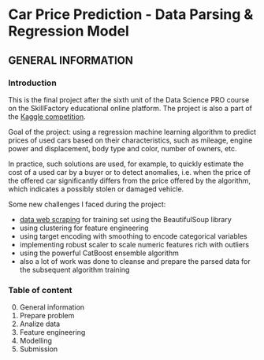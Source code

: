 # Car Price Prediction - Data Parsing & Regression Model

## GENERAL INFORMATION

### Introduction

This is the final project after the sixth unit of the Data Science PRO course on the SkillFactory educational online platform. The project is also a part of the [Kaggle competition](https://www.kaggle.com/c/sf-dst-car-price-prediction/overview).

Goal of the project: using a regression machine learning algorithm to predict prices of used cars based on their characteristics, such as mileage, engine power and displacement, body type and color, number of owners, etc.

In practice, such solutions are used, for example, to quickly estimate the cost of a used car by a buyer or to detect anomalies, i.e. when the price of the offered car significantly differs from the price offered by the algorithm, which indicates a possibly stolen or damaged vehicle.

Some new challenges I faced during the project:
* [data web scraping](https://github.com/artkel/skillfactory_rds/blob/main/module_6/Parsing.ipynb) for training set using the BeautifulSoup library
* using clustering for feature engineering
* using target encoding with smoothing to encode categorical variables
* implementing robust scaler to scale numeric features rich with outliers
* using the powerful CatBoost ensemble algorithm
* also a lot of work was done to cleanse and prepare the parsed data for the subsequent algorithm training

### Table of content
0. General information
1. Prepare problem
2. Analize data
3. Feature engineering
4. Modelling
5. Submission
